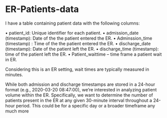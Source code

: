 # ER-Patients-data
I have a table containing patient data with the following columns:

•	patient_id: Unique identifier for each patient.
•	admission_date (timestamp): Date of the the patient entered the ER.
•	Adminssion_time (timestamp) : Time of the the patient entered the ER.
•	discharge_date (timestamp): Date of the patient left the ER.
•	discharge_time (timestamp): time of the patient left the ER.
•	Patient_waittime – time frame a patient wait in ER.

Considering this is an ER setting, wait times are typically measured in minutes.

While both admission and discharge timestamps are stored in a 24-hour format (e.g., 2020-03-20 08:47:00), we’re interested in analyzing patient volume within the ER.
Specifically, we want to determine the number of patients present in the ER at any given 30-minute interval throughout a 24-hour period. This could be for a specific day or a broader timeframe any much more
